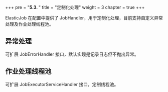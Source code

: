 +++
pre = "<b>5.3. </b>"
title = "定制化处理"
weight = 3
chapter = true
+++

ElasticJob 在配置中提供了 JobHandler，用于定制化处理，目前支持自定义异常处理及作业处理线程池。

## 异常处理

可扩展 JobErrorHandler 接口，默认实现是记录日志但不抛出异常。

## 作业处理线程池

可扩展 JobExecutorServiceHandler 接口，定制线程池。
